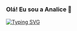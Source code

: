 ### Olá! Eu sou a Analice 👋

[![Typing SVG](https://readme-typing-svg.herokuapp.com?font=Fira+Code&weight=300&size=50&duration=4000&pause=1000&color=white&center=true&vCenter=true&random=false&width=1000&lines=Hello%2C+my+name+is+Analice;I'm+a+Software+Engineering;I'm+a+FullStack+Developer)](https://git.io/typing-svg)


